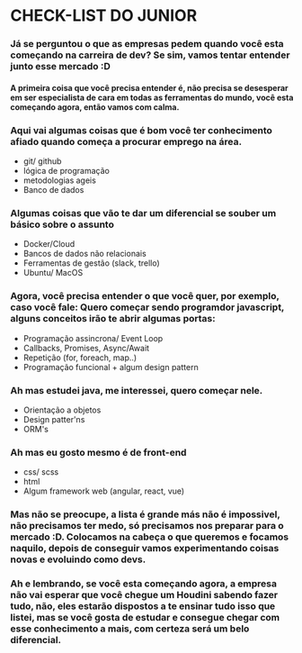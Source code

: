 # CHECK-LIST DO JUNIOR

### Já se perguntou o que as empresas pedem quando você esta começando na carreira de dev? Se sim, vamos tentar entender junto esse mercado :D

#### A primeira coisa que você precisa entender é, não precisa se desesperar em ser especialista de cara em todas as ferramentas do mundo, você esta começando agora, então vamos com calma.

### Aqui vai algumas coisas que é bom você ter conhecimento afiado quando começa a procurar emprego na área.

* git/ github
* lógica de programação
* metodologias ageis
* Banco de dados

### Algumas coisas que vão te dar um diferencial se souber um básico sobre o assunto

* Docker/Cloud
* Bancos de dados não relacionais
* Ferramentas de gestão (slack, trello)
* Ubuntu/ MacOS

### Agora, você precisa entender o que você quer, por exemplo, caso você fale: Quero começar sendo programdor javascript, alguns conceitos irão te abrir algumas portas:
* Programação assincrona/ Event Loop
* Callbacks, Promises, Async/Await
* Repetição (for, foreach, map..)
* Programação funcional + algum design pattern


### Ah mas estudei java, me interessei, quero começar nele.
* Orientação a objetos
* Design patter'ns
* ORM's

### Ah mas eu gosto mesmo é de front-end
* css/ scss
* html
* Algum framework web (angular, react, vue)

### Mas não se preocupe, a lista é grande más não é impossivel, não precisamos ter medo, só precisamos nos preparar para o mercado :D. Colocamos na cabeça o que queremos e focamos naquilo, depois de conseguir vamos experimentando coisas novas e evoluindo como devs.


### Ah e lembrando, se você esta começando agora, a empresa não vai esperar que você chegue um Houdini sabendo fazer tudo, não, eles estarão dispostos a te ensinar tudo isso que listei, mas se você gosta de estudar e consegue chegar com esse conhecimento a mais, com certeza será um belo diferencial.